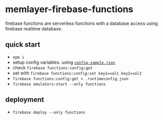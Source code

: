 # memlayer-firebase-functions
firebase functions are serverless functions with a database access using firebase realtime database.

## quick start
- `npm i`
- setup config variables. using [`config-sample.json`](https://github.com/memlayeronbtc/memlayer-btc2024/blob/main/firebase/functions/config-sample.json)
- check `firebase functions:config:get`
- set with `firebase functions:config:set key1=val1 key2=val2`
- `firebase functions:config:get > .runtimeconfig.json`
- `firebase emulators:start --only functions`

## deployment
- `firebase deploy --only functions`
